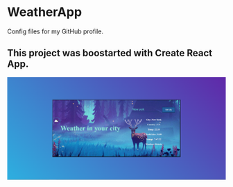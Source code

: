 # WeatherApp
Config files for my GitHub profile.
## This project was boostarted with Create React App.
![weatherGit](https://github.com/KarenTsaturyan/Project-images/blob/4f88e5c6cb35f8156568b6eecb92d10693435309/weatherGit.png)
